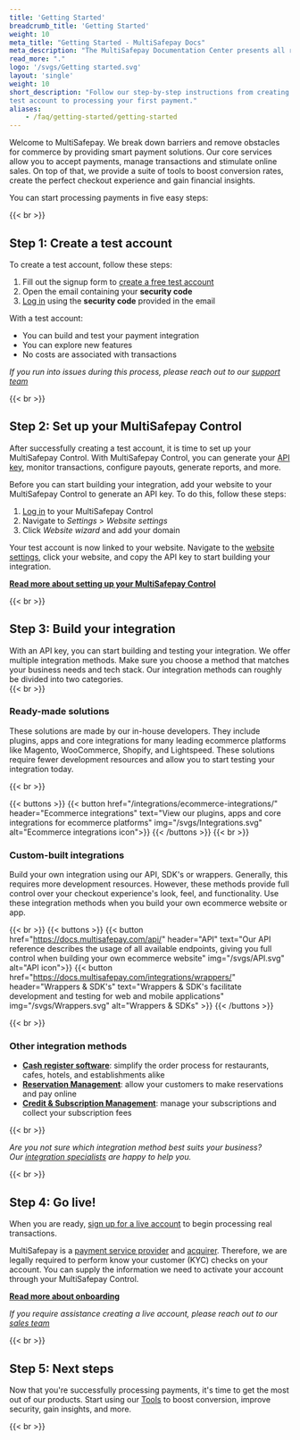 ```yaml
---
title: 'Getting Started'
breadcrumb_title: 'Getting Started'
weight: 10
meta_title: "Getting Started - MultiSafepay Docs"
meta_description: "The MultiSafepay Documentation Center presents all relevant information about our Plugins and API. You can also find support pages for Payment Methods, Tools and General Questions as well as the contact details of our Support and Integration Teams."
read_more: "."
logo: '/svgs/Getting started.svg'
layout: 'single'
weight: 10
short_description: "Follow our step-by-step instructions from creating a 
test account to processing your first payment."
aliases:
    - /faq/getting-started/getting-started
---
```


Welcome to MultiSafepay. We break down barriers and remove obstacles for commerce by providing smart payment solutions. Our core services allow you to accept payments, manage transactions and stimulate online sales. On top of that, we provide a suite of tools to boost conversion rates, create the perfect checkout experience and gain financial insights.

You can start processing payments in five easy steps:

{{< br >}}

## Step 1: Create a test account
To create a test account, follow these steps:

1. Fill out the signup form to [create a free test account](https://testmerchant.multisafepay.com/signup)
2. Open the email containing your **security code**
3. [Log in](https://testmerchant.multisafepay.com) using the **security code** provided in the email

With a test account:

* You can build and test your payment integration
* You can explore new features
* No costs are associated with transactions

_If you run into issues during this process, please reach out to our [support team](mailto:support@multisafepay.com)_

{{< br >}}

## Step 2: Set up your MultiSafepay Control
After successfully creating a test account, it is time to set up your MultiSafepay Control. With MultiSafepay Control, you can generate your [API key](/faq/general/glossary/#api-key), monitor transactions, configure payouts, generate reports, and more. 

Before you can start building your integration, add your website to your MultiSafepay Control to generate an API key. To do this, follow these steps:

1. [Log in](https://testmerchant.multisafepay.com) to your MultiSafepay Control
2. Navigate to *Settings* > *Website settings*
3. Click *Website wizard* and add your domain

Your test account is now linked to your website. Navigate to the [website settings](https://testmerchant.multisafepay.com/sites), click your website, and copy the API key to start building your integration.

[**Read more about setting up your MultiSafepay Control**](/tools/multisafepay-control/add-website)

{{< br >}}

## Step 3: Build your integration
With an API key, you can start building and testing your integration. We offer multiple integration methods. Make sure you choose a method that matches your business needs and tech stack. Our integration methods can roughly be divided into two categories.  
{{< br >}}

### Ready-made solutions
These solutions are made by our in-house developers. They include plugins, apps and core integrations for many leading ecommerce platforms like Magento, WooCommerce, Shopify, and Lightspeed. These solutions require fewer development resources and allow you to start testing your integration today. 

{{< br >}}

{{< buttons >}}
    {{< button href="/integrations/ecommerce-integrations/" header="Ecommerce integrations" text="View our plugins, apps and core integrations for ecommerce platforms" img="/svgs/Integrations.svg" alt="Ecommerce integrations icon">}}
{{< /buttons >}}
{{< br >}}

### Custom-built integrations
Build your own integration using our API, SDK's or wrappers. Generally, this requires more development resources. However, these methods provide full control over your checkout experience's look, feel, and functionality. Use these integration methods when you build your own ecommerce website or app.

{{< br >}}
{{< buttons >}}
    {{< button href="https://docs.multisafepay.com/api/" header="API" text="Our API reference describes the usage of all available endpoints, giving you full control when building your own ecommerce website" img="/svgs/API.svg" alt="API icon">}}
    {{< button href="https://docs.multisafepay.com/integrations/wrappers/" header="Wrappers & SDK's" text="Wrappers & SDK's facilitate development and testing for web and mobile applications" img="/svgs/Wrappers.svg" alt="Wrappers & SDKs" >}}
{{< /buttons >}}

{{< br >}}

### Other integration methods
* [**Cash register software**](/integrations/cash-register-software): simplify the order process for restaurants, cafes, hotels, and establishments alike
* [**Reservation Management**](/integrations/reservation-management): allow your customers to make reservations and pay online
* [**Credit & Subscription Management**](/integrations/credit-and-subscription-management): manage your subscriptions and collect your subscription fees

{{< br >}}

*Are you not sure which integration method best suits your business?  
Our [integration specialists](mailto:integration@multisafepay.com) are happy to help you.*


{{< br >}}


## Step 4: Go live!
When you are ready, [sign up for a live account](https://merchant.multisafepay.com/signup) to begin processing real transactions.

MultiSafepay is a [payment service provider](/faq/general/glossary/#payment-service-provider-psp) and [acquirer](/faq/general/glossary/#acquirer). Therefore, we are legally required to perform know your customer (KYC) checks on your account. You can supply the information we need to activate your account through your MultiSafepay Control. 

**[Read more about onboarding](/faq/getting-started/onboarding/)**

*If you require assistance creating a live account, please reach out to our [sales team](mailto:sales@multisafepay.com)*

{{< br >}}

## Step 5: Next steps
Now that you're successfully processing payments, it's time to get the most out of our products. Start using our [Tools](https://docs.multisafepay.com/tools) to boost conversion, improve security, gain insights, and more.  

{{< br >}}
